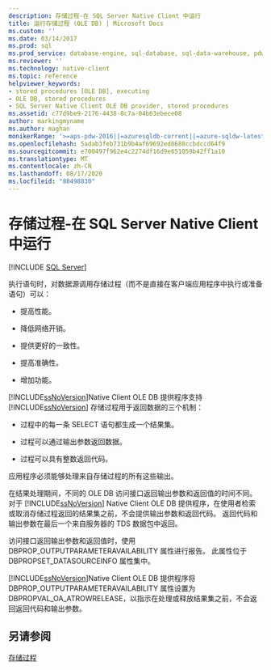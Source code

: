 ```yaml
---
description: 存储过程-在 SQL Server Native Client 中运行
title: 运行存储过程 (OLE DB) | Microsoft Docs
ms.custom: ''
ms.date: 03/14/2017
ms.prod: sql
ms.prod_service: database-engine, sql-database, sql-data-warehouse, pdw
ms.reviewer: ''
ms.technology: native-client
ms.topic: reference
helpviewer_keywords:
- stored procedures [OLE DB], executing
- OLE DB, stored procedures
- SQL Server Native Client OLE DB provider, stored procedures
ms.assetid: c77d9be9-2176-4438-8c7a-04b63ebece08
author: markingmyname
ms.author: maghan
monikerRange: '>=aps-pdw-2016||=azuresqldb-current||=azure-sqldw-latest||>=sql-server-2016||=sqlallproducts-allversions||>=sql-server-linux-2017||=azuresqldb-mi-current'
ms.openlocfilehash: 5adab3feb731b9b4af69692ed8688ccbdccd64f9
ms.sourcegitcommit: e700497f962e4c2274df16d9e651059b42ff1a10
ms.translationtype: MT
ms.contentlocale: zh-CN
ms.lasthandoff: 08/17/2020
ms.locfileid: "88498830"
---
```

# <a name="stored-procedures---running-in-sql-server-native-client"></a>存储过程-在 SQL Server Native Client 中运行
[!INCLUDE [SQL Server](../../../includes/applies-to-version/sql-asdb-asdbmi-asa-pdw.md)]

  执行语句时，对数据源调用存储过程（而不是直接在客户端应用程序中执行或准备语句）可以：  
  
-   提高性能。  
  
-   降低网络开销。  
  
-   提供更好的一致性。  
  
-   提高准确性。  
  
-   增加功能。  
  
 [!INCLUDE[ssNoVersion](../../../includes/ssnoversion-md.md)]Native Client OLE DB 提供程序支持 [!INCLUDE[ssNoVersion](../../../includes/ssnoversion-md.md)] 存储过程用于返回数据的三个机制：  
  
-   过程中的每一条 SELECT 语句都生成一个结果集。  
  
-   过程可以通过输出参数返回数据。  
  
-   过程可以具有整数返回代码。  
  
 应用程序必须能够处理来自存储过程的所有这些输出。  
  
 在结果处理期间，不同的 OLE DB 访问接口返回输出参数和返回值的时间不同。 对于 [!INCLUDE[ssNoVersion](../../../includes/ssnoversion-md.md)] Native Client OLE DB 提供程序，在使用者检索或取消存储过程返回的结果集之前，不会提供输出参数和返回代码。 返回代码和输出参数在最后一个来自服务器的 TDS 数据包中返回。  
  
 访问接口返回输出参数和返回值时，使用 DBPROP_OUTPUTPARAMETERAVAILABILITY 属性进行报告。 此属性位于 DBPROPSET_DATASOURCEINFO 属性集中。  
  
 [!INCLUDE[ssNoVersion](../../../includes/ssnoversion-md.md)]Native Client OLE DB 提供程序将 DBPROP_OUTPUTPARAMETERAVAILABILITY 属性设置为 DBPROPVAL_OA_ATROWRELEASE，以指示在处理或释放结果集之前，不会返回返回代码和输出参数。  
  
## <a name="see-also"></a>另请参阅  
 [存储过程](../../../relational-databases/native-client/ole-db/stored-procedures.md)  
  
  
